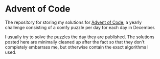 # Advent of Code
The repository for storing my solutions for [Advent of Code](https://adventofcode.com/), a yearly challenge consisting of a comfy puzzle per day for each day in December. 

I usually try to solve the puzzles the day they are published. The solutions posted here are minimally cleaned up after the fact so that they don't completely embarrass me, but otherwise contain the exact algorithms I used.
